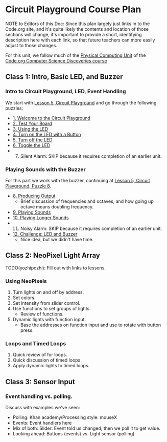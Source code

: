 # Circuit Playground Course Plan

NOTE to Editors of this Doc: 
Since this plan largely just links in to the Code.org site, and it's quite likely the contents and location of those sections will change, it's important to provide a short, identifying description here with each link, so that future teachers can more easily adjust to those changes.

For this unit, we follow much of the [Physical Computing Unit](https://studio.code.org/s/csd6/) of the [Code.org Computer Science Discoveries course](https://studio.code.org/courses/csd)


## Class 1: Intro, Basic LED, and Buzzer

### Intro to Circuit Playground, LED, Event Handling

We start with [Lesson 5, Circuit Playground](https://studio.code.org/s/csd6/stage/5/puzzle/1) and go through the
following puzzles:

* [1. Welcome to the Circuit Playground](https://studio.code.org/s/csd6/stage/5/puzzle/1)
* [2. Test Your Board](https://studio.code.org/s/csd6/stage/5/puzzle/2)
* [3. Using the LED](https://studio.code.org/s/csd6/stage/5/puzzle/3)
* [4. Turn on the LED with a Button](https://studio.code.org/s/csd6/stage/5/puzzle/4)
* [5. Turn off the LED](https://studio.code.org/s/csd6/stage/5/puzzle/5)
* [6. Toggle the LED](https://studio.code.org/s/csd6/stage/5/puzzle/6)
* 7. Silent Alarm: SKIP because it requires completion of an earlier unit.

### Playing Sounds with the Buzzer

For this part we work with the buzzer, continuing at [Lesson 5, Circuit Playground, Puzzle 8](https://studio.code.org/s/csd6/stage/5/puzzle/8).

* [8. Producing Output](https://studio.code.org/s/csd6/stage/5/puzzle/8)
  * Brief discussion of frequencies and octaves, and how going up octave means doubling frequency.
* [9. Playing Sounds](https://studio.code.org/s/csd6/stage/5/puzzle/9)
* [10. Playing Longer Sounds](https://studio.code.org/s/csd6/stage/5/puzzle/10)
* 11. Noisy Alarm: SKIP because it requires completion of an earlier unit.
* [12. Challenge: LED and Buzzer](https://studio.code.org/s/csd6/stage/5/puzzle/12)
  * Nice idea, but we didn't have time.


## Class 2: NeoPixel Light Array

TODO(yozhipozhi): Fill out with links to lessons.

### Using NeoPixels

   1. Turn lights on and off by address.
   2. Set colors.
   3. Set intensity from slider control.
   4. Use functions to set groups of lights.
      * Review of functions.
   5. Dynamic lights with function input.
      * Base the addresses on function input and use to rotate with button press.

### Loops and Timed Loops

   1. Quick review of for loops.
   2. Quick discussion of timed loops.
   3. Apply dynamic lights to timed loops.

## Class 3: Sensor Input

### Event handling vs. polling.

Discuss with examples we've seen:

* Polling: Khan academy/Processing style: mouseX
* Events: Event handlers here
* Mix of both: Slider: Event told us changed; then we poll it to get value.
* Looking ahead: Buttons (events) vs. Light sensor (polling)
